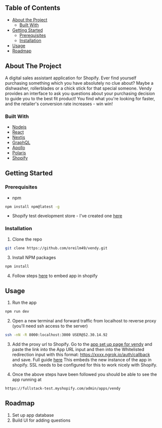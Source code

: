 <!-- TABLE OF CONTENTS -->
## Table of Contents

* [About the Project](#about-the-project)
  * [Built With](#built-with)
* [Getting Started](#getting-started)
  * [Prerequisites](#prerequisites)
  * [Installation](#installation)
* [Usage](#usage)
* [Roadmap](#roadmap)


<!-- ABOUT THE PROJECT -->
## About The Project

A digital sales assistant application for Shopify. Ever find yourself purchasing something which you have absolutely no clue about? Maybe a dishwasher, rollerblades or a chick stick for that special someone. Vendy provides an interface to ask you questions about your purchasing decision to guide you to the best fit product! You find what you're looking for faster, and the retailer's conversion rate increases - win win!

### Built With
* [Nodejs](https://nodejs.org/en/)
* [React](https://reactjs.org/)
* [Nextjs](https://nextjs.org/)
* [GraphQL](https://graphql.org/)
* [Apollo](https://www.apollographql.com/)
* [Polaris](https://polaris.shopify.com/)
* [Shopify](https://partners.shopify.com/)



<!-- GETTING STARTED -->
## Getting Started

### Prerequisites

* npm
```sh
npm install npm@latest -g
```
* Shopify test development store - I've created one [here](https://fullstack-test.myshopify.com/)

### Installation

1. Clone the repo
```sh
git clone https://github.com/oreilm49/vendy.git
```
3. Install NPM packages
```sh
npm install
```
4. Follow steps [here](https://developers.shopify.com/tutorials/build-a-shopify-app-with-node-and-react/embed-your-app-in-shopify) to embed app in shopify



<!-- USAGE EXAMPLES -->
## Usage

1. Run the app
```sh
npm run dev
```
2. Open a new terminal and forward traffic from localhost to reverse proxy (you'll need ssh access to the server)
```sh
ssh -nN -R 8000:localhost:3000 USER@52.30.14.92
```
3. Add the proxy url to Shopify. Go to the [app set up page for vendy](https://partners.shopify.com/991203/apps/3274991/edit) and paste the link into the App URL input and then into the Whitelisted redirection input with this format: https://xxxx.ngrok.io/auth/callback and save. Full guide [here](https://developers.shopify.com/tutorials/build-a-shopify-app-with-node-and-react/embed-your-app-in-shopify#authenticate-and-test) This embeds the new instance of the app in shopify. SSL needs to be configured for this to work nicely with Shopify.

4. Once the above steps have been followed you should be able to see the app running at
```
https://fullstack-test.myshopify.com/admin/apps/vendy
```


<!-- USAGE EXAMPLES -->
## Roadmap

1. Set up app database
2. Build UI for adding questions